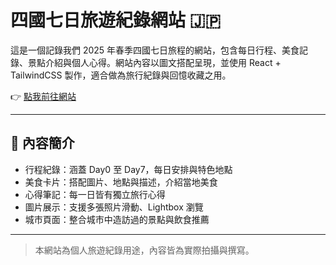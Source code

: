 
# 四國七日旅遊紀錄網站 🇯🇵

這是一個記錄我們 2025 年春季四國七日旅程的網站，包含每日行程、美食記錄、景點介紹與個人心得。網站內容以圖文搭配呈現，並使用 React + TailwindCSS 製作，適合做為旅行紀錄與回憶收藏之用。

👉 [點我前往網站](https://codyjuan.github.io/my-shikoku-trip/)

---

## 📌 內容簡介

- 行程紀錄：涵蓋 Day0 至 Day7，每日安排與特色地點
- 美食卡片：搭配圖片、地點與描述，介紹當地美食
- 心得筆記：每一日皆有獨立旅行心得
- 圖片展示：支援多張照片滑動、Lightbox 瀏覽
- 城市頁面：整合城市中造訪過的景點與飲食推薦

---

> 本網站為個人旅遊紀錄用途，內容皆為實際拍攝與撰寫。
